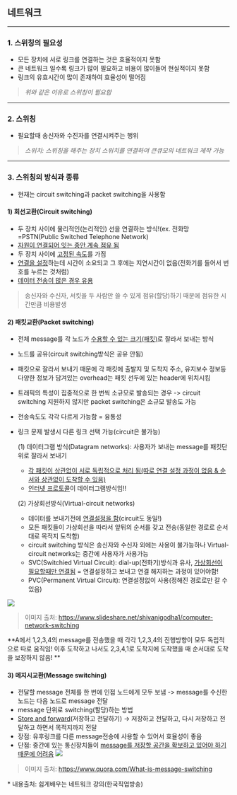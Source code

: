 ## 네트워크
---
### 1. 스위칭의 필요성
- 모든 장치에 서로 링크를 연결하는 것은 효율적이지 못함
- 큰 네트워크 일수록 링크가 많이 필요하고 비용이 많이들어 현실적이지 못함
- 링크의 유효시간이 많이 존재하여 효율성이 떨어짐
> _위와 같은 이유로 스위칭이 필요함_
---
### 2. 스위칭
 - 필요할때 송신자와 수진자를 연결시켜주는 행위
> _스위치: 스위칭을 해주는 장치
스위치를 연결하여 큰큐모의 네트워크 제작 가능_
---
### 3. 스위칭의 방식과 종류
- 현재는 circuit switching과 packet switching을 사용함
#### 1) 회선교환(Circuit switching)
- 두 장치 사이에 물리적인(논리적인) 선을 연결하는 방식!(ex. 전화망=PSTN(Public Switched Telephone Network)
- <u>자원이 연결되어 잇는 종안 계속 점유 됨</u>
- 두 장치 사이에 <u>고정된 속도</u>를 가짐
- <u>연결을 설정</u>하는데 시간이 소요되고 그 후에는 지연시간이 없음(전화기를 들어서 번호를 누르는 것처럼)
- <u>데이터 전송이 많은 경우 유용</u>
 > 송신자와 수신자, 서킷을 두 사람만 쓸 수 있게 점유(할당)하기 때문에 점유한 시간만큼 비용발생

#### 2) 패킷교환(Packet switching)
- 전체 message를 각 노드가 <u>수용할 수 있는 크기(패킷)</u>로 잘라서 보내는 방식
- 노드를 공유(circuit switching방식은 공유 안됨)
- 패킷으로 잘라서 보내기 때문에 각 패킷에 출발지 및 도착지 주소, 유지보수 정보등 다양한 정보가 담겨있는 overhead는 패킷 선두에 있는 header에 위치시킴
- 트래픽의 특성이 집중적으로 한 번씩 소규모로 발송되는 경우 -> circuit switching 지원하지 않지만 packet switching은 소규모 발송도 가능
- 전송속도도 각각 다르게 가능함 = 융통성
- 링크 문제 발생시 다른 링크 선택 가능(circuit은 불가능)

  (1) 데이터그램 방식(Datagram networks): 사용자가 보내는 message를 패킷단위로 잘라서 보내기
    - <u>각 패킷이 상관없이 서로 독립적으로 처리 됨(따로 연결 설정 과정이 없음 & 순서와 상관없이 도착할 수 있음)</u>
    - <u>인터넷 프로토콜</u>이 데이터그램방식임!! 
 
  (2) 가상회선방식(Virtual-circuit networks)
     - 데이터를 보내기전에 <u>연결설정을 함</u>(circuit도 동일!)
     - 모든 패킷들이 가상회선을 따라서 앞뒤의 순서를 갖고 전송(동일한 경로로 순서대로 목적지 도착함)
     - circuit switching 방식은 송신자와 수신자 외에는 사용이 불가능하나 Virtual-circuit networks는 중간에 사용자가 사용가능
     - SVC(Switchied Virtual Circuit): dial-up(전화기)방식과 유사, <u>가상회선이 필요할때만 연결됨</u> = 연결설정하고 보내고 연결 해지하는 과정이 있어야함!
     - PVC(Permanent Virtual Circuit): 연결설정없이 사용(정해진 경로로만 갈 수 있음)


![](https://images.velog.io/images/anjaekk/post/78a75dd1-0f71-4081-bb3e-366f30e75cb4/image.png)
> 이미지 출처: https://www.slideshare.net/shivanigodha1/computer-network-switching

**A에서 1,2,3,4의 message를 전송했을 때 각각 1,2,3,4의 진행방향이 모두  독립적으로 따로 움직임! 이후 도착하고 나서도 2,3,4,1로 도착지에 도착했을 때 순서대로 도착을 보장하지 않음! **



#### 3) 메지시교환(Message switching)
- 전달할 message 전체를 한 번에 인접 노드에게 모두 보냄 -> message를 수신한 노드는 다음 노드로 message 전달
- message 단위로 switching(할당)하는 방법
- <u>Store and forward</u>(저장하고 전달하기)
  -> 저장하고 전달하고, 다시 저장하고 전달하고 하면서 목적지까지 전달
- 장점: 유후링크를 다른 message전송에 사용할 수 있어서 효율성이 좋음
- 단점: 중간에 있는 통신장치들이 <u>message를 저장할 공간을 확보하고 있어야 하기 때문에 어려움</u>
![](https://images.velog.io/images/anjaekk/post/dd22c285-41bb-434c-8522-502eef60f2a5/image.png)
> 이미지 출처: https://www.quora.com/What-is-message-switching

\* 내용출처: 쉽게배우는 네트워크 강의(한국직업방송)
